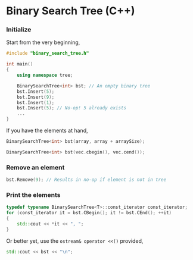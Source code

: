 Binary Search Tree (C++)
========================

### Initialize

Start from the very beginning,

```c++
#include "binary_search_tree.h"

int main()
{
    using namespace tree;

    BinarySearchTree<int> bst; // An empty binary tree
    bst.Insert(5);
    bst.Insert(9);
    bst.Insert(1);
    bst.Insert(5); // No-op! 5 already exists
    ...
}
```

If you have the elements at hand,

```c++
BinarySearchTree<int> bst(array, array + arraySize);
```

```c++
BinarySearchTree<int> bst(vec.cbegin(), vec.cend());
```

### Remove an element

```c++
bst.Remove(9); // Results in no-op if element is not in tree
```

### Print the elements

```c++
typedef typename BinarySearchTree<T>::const_iterator const_iterator;
for (const_iterator it = bst.CBegin(); it != bst.CEnd(); ++it)
{
    std::cout << *it << ", ";
}
```

Or better yet, use the `ostream& operator <<()` provided,

```c++
std::cout << bst << "\n";
```